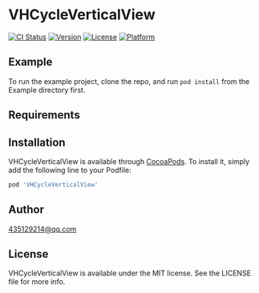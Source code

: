 # VHCycleVerticalView

[![CI Status](https://img.shields.io/travis/435129214@qq.com/VHCycleVerticalView.svg?style=flat)](https://travis-ci.org/435129214@qq.com/VHCycleVerticalView)
[![Version](https://img.shields.io/cocoapods/v/VHCycleVerticalView.svg?style=flat)](https://cocoapods.org/pods/VHCycleVerticalView)
[![License](https://img.shields.io/cocoapods/l/VHCycleVerticalView.svg?style=flat)](https://cocoapods.org/pods/VHCycleVerticalView)
[![Platform](https://img.shields.io/cocoapods/p/VHCycleVerticalView.svg?style=flat)](https://cocoapods.org/pods/VHCycleVerticalView)

## Example

To run the example project, clone the repo, and run `pod install` from the Example directory first.

## Requirements

## Installation

VHCycleVerticalView is available through [CocoaPods](https://cocoapods.org). To install
it, simply add the following line to your Podfile:

```ruby
pod 'VHCycleVerticalView'
```

## Author

435129214@qq.com

## License

VHCycleVerticalView is available under the MIT license. See the LICENSE file for more info.

